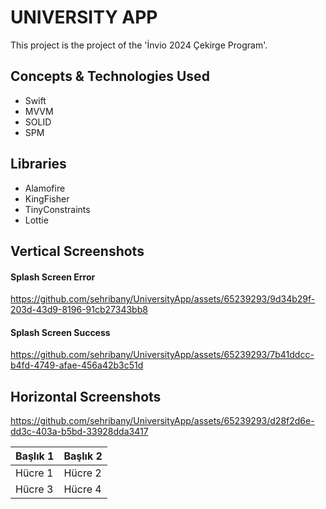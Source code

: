 # UNIVERSITY APP

This project is the project of the 'İnvio 2024 Çekirge Program'.

## Concepts & Technologies Used
- Swift
- MVVM
- SOLID
- SPM

## Libraries
- Alamofire
- KingFisher
- TinyConstraints
- Lottie

## Vertical Screenshots
#### Splash Screen Error
https://github.com/sehribany/UniversityApp/assets/65239293/9d34b29f-203d-43d9-8196-91cb27343bb8
#### Splash Screen Success
https://github.com/sehribany/UniversityApp/assets/65239293/7b41ddcc-b4fd-4749-afae-456a42b3c51d

## Horizontal Screenshots

https://github.com/sehribany/UniversityApp/assets/65239293/d28f2d6e-dd3c-403a-b5bd-33928dda3417



| Başlık 1 | Başlık 2 |
| - | - |
| Hücre 1 | Hücre 2 |
| Hücre 3 | Hücre 4 |
